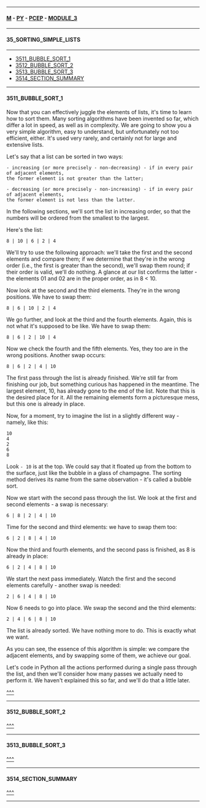 
---

#### [M](https://github.com/ttltrk/TTT/blob/master/menu.md) - [PY](https://github.com/ttltrk/TTT/blob/master/PY/PY.md) - [PCEP](https://github.com/ttltrk/TTT/blob/master/PY/PCEP/PCEP.md) - [MODULE_3](https://github.com/ttltrk/TTT/blob/master/PY/PCEP/MODULE_3/MODULE_3.md)

---

#### 35_SORTING_SIMPLE_LISTS

---

* [3511_BUBBLE_SORT_1](#3511_BUBBLE_SORT_1)
* [3512_BUBBLE_SORT_2](#3512_BUBBLE_SORT_2)
* [3513_BUBBLE_SORT_3](#3513_BUBBLE_SORT_3)
* [3514_SECTION_SUMMARY](#3514_SECTION_SUMMARY)

---

#### 3511_BUBBLE_SORT_1

Now that you can effectively juggle the elements of lists, it's time to learn how to sort them. Many sorting algorithms have been invented so far, which differ a lot in speed, as well as in complexity. We are going to show you a very simple algorithm, easy to understand, but unfortunately not too efficient, either. It's used very rarely, and certainly not for large and extensive lists.

Let's say that a list can be sorted in two ways:

```
- increasing (or more precisely - non-decreasing) - if in every pair of adjacent elements,
the former element is not greater than the latter;

- decreasing (or more precisely - non-increasing) - if in every pair of adjacent elements,
the former element is not less than the latter.
```

In the following sections, we'll sort the list in increasing order, so that the numbers will be ordered from the smallest to the largest.

Here's the list:

```
8 | 10 | 6 | 2 | 4
```

We'll try to use the following approach: we'll take the first and the second elements and compare them; if we determine that they're in the wrong order (i.e., the first is greater than the second), we'll swap them round; if their order is valid, we'll do nothing. A glance at our list confirms the latter - the elements 01 and 02 are in the proper order, as in 8 < 10.

Now look at the second and the third elements. They're in the wrong positions. We have to swap them:

```
8 | 6 | 10 | 2 | 4
```

We go further, and look at the third and the fourth elements. Again, this is not what it's supposed to be like. We have to swap them:

```
8 | 6 | 2 | 10 | 4
```

Now we check the fourth and the fifth elements. Yes, they too are in the wrong positions. Another swap occurs:

```
8 | 6 | 2 | 4 | 10
```

The first pass through the list is already finished. We're still far from finishing our job, but something curious has happened in the meantime. The largest element, 10, has already gone to the end of the list. Note that this is the desired place for it. All the remaining elements form a picturesque mess, but this one is already in place.

Now, for a moment, try to imagine the list in a slightly different way - namely, like this:

```
10
4
2
6
8
```

Look ```- 10``` is at the top. We could say that it floated up from the bottom to the surface, just like the bubble in a glass of champagne. The sorting method derives its name from the same observation - it's called a bubble sort.

Now we start with the second pass through the list. We look at the first and second elements - a swap is necessary:

```
6 | 8 | 2 | 4 | 10
```

Time for the second and third elements: we have to swap them too:

```
6 | 2 | 8 | 4 | 10
```

Now the third and fourth elements, and the second pass is finished, as 8 is already in place:

```
6 | 2 | 4 | 8 | 10
```

We start the next pass immediately. Watch the first and the second elements carefully - another swap is needed:

```
2 | 6 | 4 | 8 | 10
```

Now 6 needs to go into place. We swap the second and the third elements:

```
2 | 4 | 6 | 8 | 10
```

The list is already sorted. We have nothing more to do. This is exactly what we want.

As you can see, the essence of this algorithm is simple: we compare the adjacent elements, and by swapping some of them, we achieve our goal.

Let's code in Python all the actions performed during a single pass through the list, and then we'll consider how many passes we actually need to perform it. We haven't explained this so far, and we'll do that a little later.

[^^^](#35_SORTING_SIMPLE_LISTS)

---

#### 3512_BUBBLE_SORT_2

[^^^](#35_SORTING_SIMPLE_LISTS)

---

#### 3513_BUBBLE_SORT_3

[^^^](#35_SORTING_SIMPLE_LISTS)

---

#### 3514_SECTION_SUMMARY

[^^^](#35_SORTING_SIMPLE_LISTS)

---

